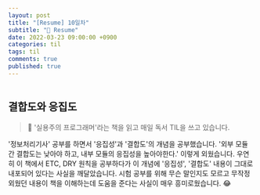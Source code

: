 ```yaml
---
layout: post
title: "[Resume] 10일차"
subtitle: "👑 Resume"
date: 2022-03-23 09:00:00 +0900
categories: til
tags: til
comments: true
published: true
---
```


<img src="https://media.vlpt.us/images/djdu4496/post/2fa5b066-0d61-47d5-8654-d4c59cc88192/%E1%84%8A%E1%85%A5%E1%86%B7%E1%84%82%E1%85%A6%E1%84%8B%E1%85%B5%E1%86%AF%20%7C%20TIL(2).png" alt="" />

<h2 style="font-family: -apple-system">결합도와 응집도</h2>


> 📖 '실용주의 프로그래머'라는 책을 읽고 매일 독서 TIL을 쓰고 있습니다.

<p> '정보처리기사' 공부를 하면서 '응집성'과 '결합도'의 개념을 공부했습니다. '외부 모듈 간 결합도는 낮아야 하고, 내부 모듈의 응집성을 높아야한다.' 이렇게 외웠습니다. 우연히 이 책에서 ETC, DRY 원칙을 공부하다가 이 개념에 '응집성', '결합도' 내용이 그대로 내포되어 있다는 사실을 깨달았습니다. 시험 공부를 위해 무슨 말인지도 모르고 무작정 외웠던 내용이 책을 이해하는데 도움을 준다는 사실이 매우 흥미로웠습니다. 😂
</p>
